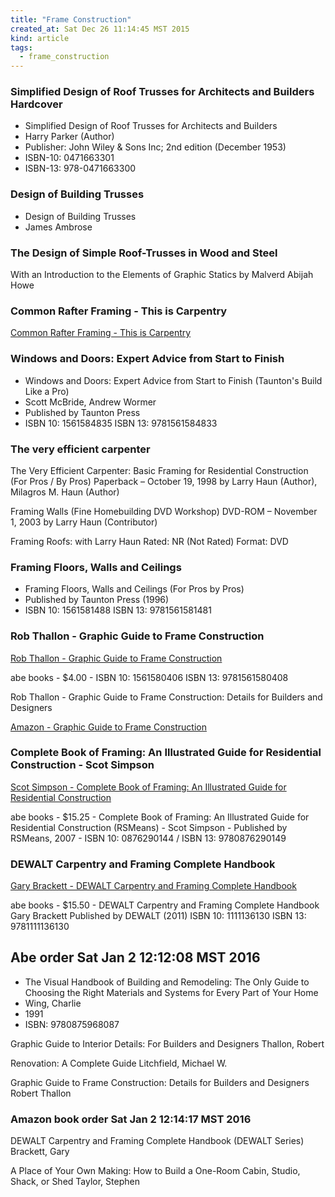 ```yaml
---
title: "Frame Construction"
created_at: Sat Dec 26 11:14:45 MST 2015
kind: article
tags:
  - frame_construction
---
```



### Simplified Design of Roof Trusses for Architects and Builders Hardcover

* Simplified Design of Roof Trusses for Architects and Builders
* Harry Parker (Author)
* Publisher: John Wiley & Sons Inc; 2nd edition (December 1953)
* ISBN-10: 0471663301
* ISBN-13: 978-0471663300


### Design of Building Trusses

* Design of Building Trusses
* James Ambrose

### The Design of Simple Roof-Trusses in Wood and Steel

With an Introduction to the Elements of Graphic Statics
by Malverd Abijah Howe


### Common Rafter Framing - This is Carpentry

<a href="http://www.thisiscarpentry.com/2012/11/09/common-rafter-framing/" target="_blank">Common Rafter Framing - This is Carpentry</a>

### Windows and Doors: Expert Advice from Start to Finish

* Windows and Doors: Expert Advice from Start to Finish (Taunton's Build Like a Pro)
* Scott McBride, Andrew Wormer
* Published by Taunton Press
* ISBN 10: 1561584835 ISBN 13: 9781561584833

### The very efficient carpenter

The Very Efficient Carpenter: Basic Framing for Residential Construction (For Pros / By Pros) Paperback – October 19, 1998
by Larry Haun (Author), Milagros M. Haun (Author)


Framing Walls (Fine Homebuilding DVD Workshop) DVD-ROM – November 1, 2003
by Larry Haun (Contributor)


Framing Roofs: with Larry Haun
Rated: NR (Not Rated) Format: DVD


### Framing Floors, Walls and Ceilings

* Framing Floors, Walls and Ceilings (For Pros by Pros)
* Published by Taunton Press (1996)
* ISBN 10: 1561581488 ISBN 13: 9781561581481

### Rob Thallon - Graphic Guide to Frame Construction

<a href="http://www.tauntonstore.com/graphic-guide-to-frame-construction-3rd-edition-rob-thallon-071226.html" target="_blank">Rob Thallon - Graphic Guide to Frame Construction</a>

abe books - $4.00 - ISBN 10: 1561580406 ISBN 13: 9781561580408 

Rob Thallon -
Graphic Guide to Frame Construction: Details for Builders and Designers


<a href="http://www.amazon.com/Graphic-Guide-Frame-Construction-Revised/dp/1600850235" target="_blank">Amazon - Graphic Guide to Frame Construction</a>

### Complete Book of Framing: An Illustrated Guide for Residential Construction - Scot Simpson

<a href="http://www.amazon.com/Complete-Book-Framing-Illustrated-Construction/dp/1118113497/" target="_blank">Scot Simpson - Complete Book of Framing: An Illustrated Guide for Residential Construction</a>

abe books - $15.25 - Complete Book of Framing: An Illustrated Guide for
Residential Construction (RSMeans) - Scot Simpson - Published by RSMeans,
2007 - ISBN 10: 0876290144 / ISBN 13: 9780876290149

### DEWALT Carpentry and Framing Complete Handbook

<a href="http://www.amazon.com/DEWALT-Carpentry-Framing-Complete-Handbook/dp/1111136130/" target="_blank">Gary Brackett - DEWALT Carpentry and Framing Complete Handbook</a>

abe books - $15.50 - DEWALT Carpentry and Framing Complete Handbook
Gary Brackett
Published by DEWALT (2011)
ISBN 10: 1111136130 ISBN 13: 9781111136130


## Abe order Sat Jan  2 12:12:08 MST 2016

* The Visual Handbook of Building and Remodeling: The Only Guide to Choosing the Right Materials and Systems for Every Part of Your Home
* Wing, Charlie
* 1991
* ISBN: 9780875968087

Graphic Guide to Interior Details: For Builders and Designers
Thallon, Robert

Renovation: A Complete Guide
Litchfield, Michael W.

Graphic Guide to Frame Construction: Details for Builders and Designers 
Robert Thallon

### Amazon book order Sat Jan  2 12:14:17 MST 2016

DEWALT Carpentry and Framing Complete Handbook (DEWALT Series)
Brackett, Gary

A Place of Your Own Making: How to Build a One-Room Cabin, Studio, Shack, or Shed
Taylor, Stephen

<!--
html boilerplate
<a href="" target="_blank"></a>
<img src="" width="400px">
-->



